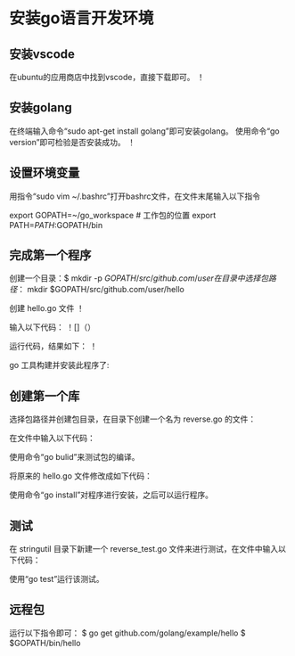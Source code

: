 # 安装go语言开发环境
## 安装vscode

在ubuntu的应用商店中找到vscode，直接下载即可。
！[]()

## 安装golang

在终端输入命令“sudo apt-get install golang”即可安装golang。
使用命令“go version”即可检验是否安装成功。
！[]()

## 设置环境变量

用指令“sudo vim ~/.bashrc”打开bashrc文件，在文件末尾输入以下指令

export GOPATH=~/go_workspace # 工作包的位置
export PATH=$PATH:$GOPATH/bin

## 完成第一个程序

创建一个目录：$ mkdir -p $GOPATH/src/github.com/user
在目录中选择包路径：$ mkdir $GOPATH/src/github.com/user/hello

创建 hello.go 文件
！[]()

输入以下代码：
！[]（）

运行代码，结果如下：
！[]()

go 工具构建并安装此程序了:
![]()

## 创建第一个库

选择包路径并创建包目录，在目录下创建一个名为 reverse.go 的文件：
![]()

在文件中输入以下代码：
![]()

使用命令“go bulid”来测试包的编译。

将原来的 hello.go 文件修改成如下代码：
![]()

使用命令“go install”对程序进行安装，之后可以运行程序。

## 测试

在 stringutil 目录下新建一个 reverse_test.go 文件来进行测试，在文件中输入以下代码：
![]()

使用“go test”运行该测试。

## 远程包

运行以下指令即可：
$ go get github.com/golang/example/hello
$ $GOPATH/bin/hello
